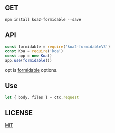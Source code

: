 ## GET

```js
npm install koa2-formidable --save
```

## API

```js
const formidable = require('koa2-formidableV3')
const Koa = require('koa')
const app = new Koa()
app.use(formidable())

```
opt is [formidable](https://github.com/node-formidable/formidable) options.

## Use

```js
let { body, files } = ctx.request
``` 
## LICENSE
[MIT](./LICENSE)

